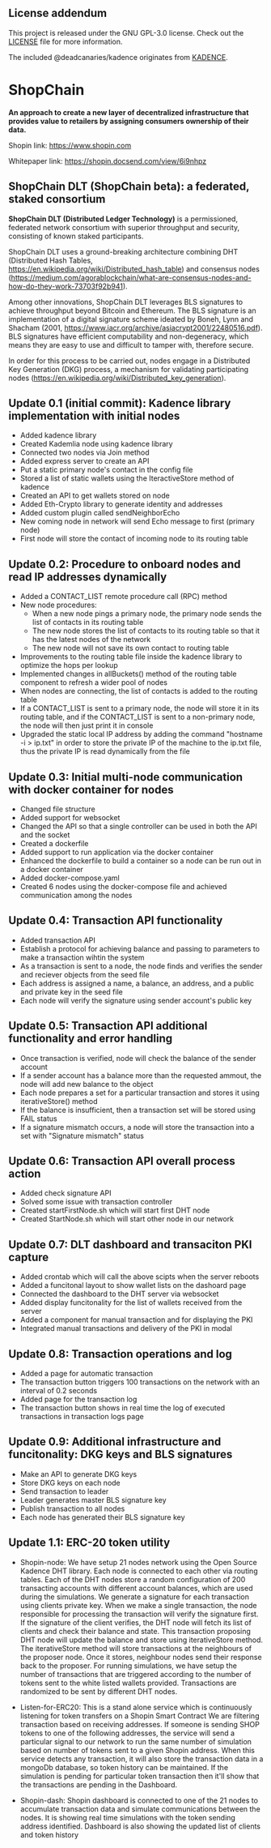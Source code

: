 ## License addendum
This project is released under the GNU GPL-3.0 license.
Check out the [LICENSE](LICENSE) file for more information.

The included @deadcanaries/kadence originates from [KADENCE][kadence].

[kadence]: https://gitlab.com/deadcanaries/kadence


# ShopChain

**An approach to create a new layer of decentralized infrastructure that provides value to retailers by assigning consumers ownership of their data.**

Shopin link: https://www.shopin.com

Whitepaper link: https://shopin.docsend.com/view/6i9nhpz




## ShopChain DLT (ShopChain beta): a federated, staked consortium

**ShopChain DLT (Distributed Ledger Technology)** is a permissioned, federated network consortium with superior throughput and security, consisting of known staked participants. 

ShopChain DLT uses a ground-breaking architecture combining DHT (Distributed Hash Tables, https://en.wikipedia.org/wiki/Distributed_hash_table) and consensus nodes (https://medium.com/agorablockchain/what-are-consensus-nodes-and-how-do-they-work-73703f92b941).

Among other innovations, ShopChain DLT leverages BLS signatures to achieve throughput beyond Bitcoin and Ethereum. The BLS signature is an implementation of a digital signature scheme ideated by Boneh, Lynn and Shacham (2001, https://www.iacr.org/archive/asiacrypt2001/22480516.pdf). BLS signatures have efficient computability and non-degeneracy, which means they are easy to use and difficult to tamper with, therefore secure. 

In order for this process to be carried out, nodes engage in a Distributed Key Generation (DKG) process, a mechanism for validating participating nodes (https://en.wikipedia.org/wiki/Distributed_key_generation).




## Update 0.1 (initial commit): Kadence library implementation with initial nodes

* Added kadence library
* Created Kademlia node using kadence library
* Connected two nodes via Join method
* Added express server to create an API
* Put a static primary node's contact in the config file
* Stored a list of static wallets using the IteractiveStore method of kadence
* Created an API to get wallets stored on node
* Added Eth-Crypto library to generate identity and addresses
* Added custom plugin called sendNeighborEcho
* New coming node in network will send Echo message to first (primary node)
* First node will store the contact of incoming node to its routing table


## Update 0.2: Procedure to onboard nodes and read IP addresses dynamically

* Added a CONTACT_LIST remote procedure call (RPC) method
* New node procedures:
  * When a new node pings a primary node, the primary node sends the list of contacts in its routing table
  * The new node stores the list of contacts to its routing table so that it has the latest nodes of the network
  * The new node will not save its own contact to routing table
* Improvements to the routing table file inside the kadence library to optimize the hops per lookup
* Implemented changes in allBuckets() method of the routing table component to refresh a wider pool of nodes
* When nodes are connecting, the list of contacts is added to the routing table
* If a CONTACT_LIST is sent to a primary node, the node will store it in its routing table, and if the CONTACT_LIST is sent to a non-primary node, the node will then just print it in console
* Upgraded the static local IP address by adding the command "hostname -i > ip.txt" in order to store the private IP of the machine to the ip.txt file, thus the private IP is read dynamically from the file


## Update 0.3: Initial multi-node communication with docker container for nodes

* Changed file structure
* Added support for websocket
* Changed the API so that a single controller can be used in both the API and the socket
* Created a dockerfile
* Added support to run application via the docker container
* Enhanced the dockerfile to build a container so a node can be run out in a docker container
* Added docker-compose.yaml
* Created 6 nodes using the docker-compose file and achieved communication among the nodes


## Update 0.4: Transaction API functionality

* Added transaction API
* Establish a protocol for achieving balance and passing to parameters to make a transaction wihtin the system
* As a transaction is sent to a node, the node finds and verifies the sender and reciever objects from the seed file
* Each address is assigned a name, a balance, an address, and a public and private key in the seed file
* Each node will verify the signature using sender account's public key


## Update 0.5: Transaction API additional functionality and error handling

* Once transaction is verified, node will check the balance of the sender account
* If a sender account has a balance more than the requested ammout, the node will add new balance to the object
* Each node prepares a set for a particular transaction and stores it using iterativeStore() method
* If the balance is insufficient, then a transaction set will be stored using FAIL status
* If a signature mismatch occurs, a node will store the transaction into a set with "Signature mismatch" status


## Update 0.6: Transaction API overall process action

* Added check signature API
* Solved some issue with transaction controller
* Created startFirstNode.sh which will start first DHT node
* Created StartNode.sh which will start other node in our network


## Update 0.7: DLT dashboard and transaciton PKI capture

* Added crontab which will call the above scipts when the server reboots
* Added a funcitonal layout to show wallet lists on the dashoard page
* Connected the dashboard to the DHT server via websocket
* Added display funcitonality for the list of wallets received from the server
* Added a component for manual transaction and for displaying the PKI
* Integrated manual transactions and delivery of the PKI in modal


## Update 0.8: Transaction operations and log

* Added a page for automatic transaction
* The transaction button triggers 100 transactions on the network with an interval of 0.2 seconds
* Added page for the transaction log
* The transaction button shows in real time the log of executed transactions in transaction logs page


## Update 0.9: Additional infrastructure and funcitonality: DKG keys and BLS signatures

* Make an API to generate DKG keys
* Store DKG keys on each node
* Send transaction to leader
* Leader generates master BLS signature key
* Publish transaction to all nodes
* Each node has generated their BLS signature key


## Update 1.1: ERC-20 token utility

* Shopin-node:
We have setup 21 nodes network using the Open Source Kadence DHT library.
Each node is connected to each other via routing tables.
Each of the DHT nodes store a random configuration of 200 transacting accounts with different account balances, which are used during the simulations. 
We generate a signature for each transaction using clients private key.
When we make a single transaction, the node responsible for processing the transaction will verify the signature first.
If the signature of the client verifies, the DHT node will fetch its list of clients and check their balance and state.
This transaction proposing DHT node will update the balance and store using iterativeStore method.
The iterativeStore method will store transactions at the neighbours of the proposer node.
Once it stores, neighbour nodes send their response back to the proposer.
For running simulations, we have setup the number of transactions that are triggered according to the number of tokens sent to the white listed wallets provided. Transactions are randomized to be sent by different DHT nodes. 

* Listen-for-ERC20:
This is a stand alone service which is continuously listening for token transfers on a Shopin Smart Contract 
We are filtering transaction based on receiving addresses. If someone is sending SHOP tokens to one of the following addresses, the service will send a particular signal to our network to run the same number of simulation based on number of tokens sent to a given Shopin address. 
When this service detects any transaction, it will also store the transaction data in a mongoDb database, so token history can be maintained.
If the simulation is pending for particular token transaction then it'll show that the transactions are pending in the Dashboard.


* Shopin-dash:
Shopin dashboard is connected to one of the 21 nodes to accumulate transaction data and simulate communications between the nodes. 
It is showing real time simulations with the token sending address identified. 
Dashboard is also showing the updated list of clients and token history

